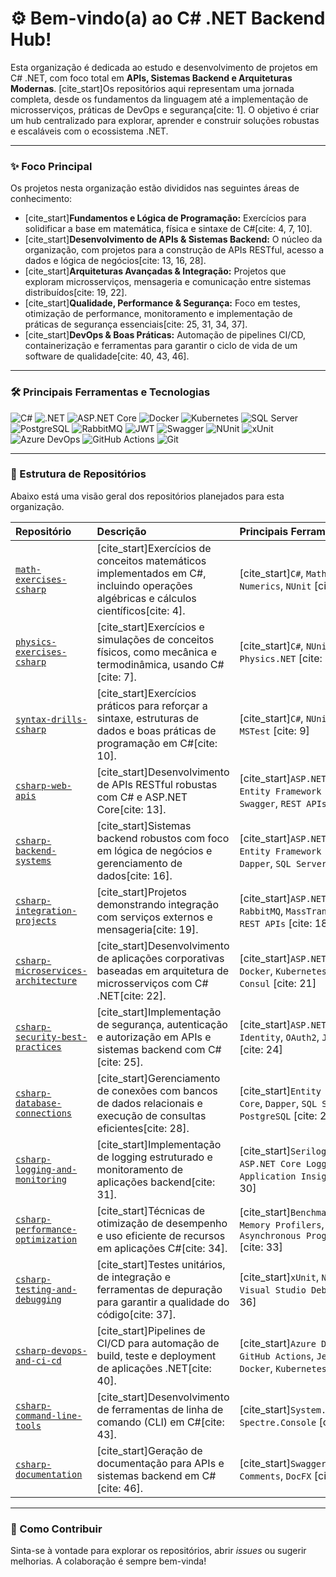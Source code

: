 # ⚙️ Bem-vindo(a) ao C# .NET Backend Hub!

Esta organização é dedicada ao estudo e desenvolvimento de projetos em C# .NET, com foco total em **APIs, Sistemas Backend e Arquiteturas Modernas**. [cite_start]Os repositórios aqui representam uma jornada completa, desde os fundamentos da linguagem até a implementação de microsserviços, práticas de DevOps e segurança[cite: 1]. O objetivo é criar um hub centralizado para explorar, aprender e construir soluções robustas e escaláveis com o ecossistema .NET.

---

### ✨ Foco Principal

Os projetos nesta organização estão divididos nas seguintes áreas de conhecimento:

* [cite_start]**Fundamentos e Lógica de Programação:** Exercícios para solidificar a base em matemática, física e sintaxe de C#[cite: 4, 7, 10].
* [cite_start]**Desenvolvimento de APIs & Sistemas Backend:** O núcleo da organização, com projetos para a construção de APIs RESTful, acesso a dados e lógica de negócios[cite: 13, 16, 28].
* [cite_start]**Arquiteturas Avançadas & Integração:** Projetos que exploram microsserviços, mensageria e comunicação entre sistemas distribuídos[cite: 19, 22].
* [cite_start]**Qualidade, Performance & Segurança:** Foco em testes, otimização de performance, monitoramento e implementação de práticas de segurança essenciais[cite: 25, 31, 34, 37].
* [cite_start]**DevOps & Boas Práticas:** Automação de pipelines CI/CD, containerização e ferramentas para garantir o ciclo de vida de um software de qualidade[cite: 40, 43, 46].

---

### 🛠️ Principais Ferramentas e Tecnologias

<p align="left">
  <img src="https://img.shields.io/badge/C%23-239120?style=for-the-badge&logo=c-sharp&logoColor=white" alt="C#"/>
  <img src="https://img.shields.io/badge/.NET-512BD4?style=for-the-badge&logo=dotnet&logoColor=white" alt=".NET"/>
  <img src="https://img.shields.io/badge/ASP.NET-512BD4?style=for-the-badge&logo=asp.net&logoColor=white" alt="ASP.NET Core"/>
  <img src="https://img.shields.io/badge/Docker-2496ED?style=for-the-badge&logo=docker&logoColor=white" alt="Docker"/>
  <img src="https://img.shields.io/badge/Kubernetes-326CE5?style=for-the-badge&logo=kubernetes&logoColor=white" alt="Kubernetes"/>
  <img src="https://img.shields.io/badge/SQL%20Server-CC2927?style=for-the-badge&logo=microsoft-sql-server&logoColor=white" alt="SQL Server"/>
  <img src="https://img.shields.io/badge/PostgreSQL-4169E1?style=for-the-badge&logo=postgresql&logoColor=white" alt="PostgreSQL"/>
  <img src="https://img.shields.io/badge/RabbitMQ-FF6600?style=for-the-badge&logo=rabbitmq&logoColor=white" alt="RabbitMQ"/>
  <img src="https://img.shields.io/badge/JWT-000000?style=for-the-badge&logo=jsonwebtokens&logoColor=white" alt="JWT"/>
  <img src="https://img.shields.io/badge/Swagger-85EA2D?style=for-the-badge&logo=swagger&logoColor=black" alt="Swagger"/>
  <img src="https://img.shields.io/badge/NUnit-2E8B57?style=for-the-badge&logo=nunit&logoColor=white" alt="NUnit"/>
  <img src="https://img.shields.io/badge/xUnit-00A2E8?style=for-the-badge&logo=xunit&logoColor=white" alt="xUnit"/>
  <img src="https://img.shields.io/badge/Azure%20DevOps-0078D7?style=for-the-badge&logo=azure-devops&logoColor=white" alt="Azure DevOps"/>
  <img src="https://img.shields.io/badge/GitHub%20Actions-2088FF?style=for-the-badge&logo=github-actions&logoColor=white" alt="GitHub Actions"/>
  <img src="https://img.shields.io/badge/Git-F05032?style=for-the-badge&logo=git&logoColor=white" alt="Git"/>
</p>

---

### 📁 Estrutura de Repositórios

Abaixo está uma visão geral dos repositórios planejados para esta organização.

| Repositório | Descrição | Principais Ferramentas |
| :--- | :--- | :--- |
| [ `math-exercises-csharp` ](https://www.google.com) | [cite_start]Exercícios de conceitos matemáticos implementados em C#, incluindo operações algébricas e cálculos científicos[cite: 4]. | [cite_start]`C#`, `Math.NET Numerics`, `NUnit` [cite: 3] |
| [ `physics-exercises-csharp` ](https://www.google.com) | [cite_start]Exercícios e simulações de conceitos físicos, como mecânica e termodinâmica, usando C#[cite: 7]. | [cite_start]`C#`, `NUnit`, `Physics.NET` [cite: 6] |
| [ `syntax-drills-csharp` ](https://www.google.com) | [cite_start]Exercícios práticos para reforçar a sintaxe, estruturas de dados e boas práticas de programação em C#[cite: 10]. | [cite_start]`C#`, `NUnit`, `xUnit`, `MSTest` [cite: 9] |
| [ `csharp-web-apis` ](https://www.google.com) | [cite_start]Desenvolvimento de APIs RESTful robustas com C# e ASP.NET Core[cite: 13]. | [cite_start]`ASP.NET Core`, `Entity Framework Core`, `Swagger`, `REST APIs` [cite: 12] |
| [ `csharp-backend-systems` ](https://www.google.com) | [cite_start]Sistemas backend robustos com foco em lógica de negócios e gerenciamento de dados[cite: 16]. | [cite_start]`ASP.NET Core`, `Entity Framework Core`, `Dapper`, `SQL Server` [cite: 15] |
| [ `csharp-integration-projects` ](https://www.google.com) | [cite_start]Projetos demonstrando integração com serviços externos e mensageria[cite: 19]. | [cite_start]`ASP.NET Core`, `RabbitMQ`, `MassTransit`, `gRPC`, `REST APIs` [cite: 18] |
| [ `csharp-microservices-architecture` ](https://www.google.com) | [cite_start]Desenvolvimento de aplicações corporativas baseadas em arquitetura de microsserviços com C# .NET[cite: 22]. | [cite_start]`ASP.NET Core`, `Docker`, `Kubernetes`, `Ocelot`, `Consul` [cite: 21] |
| [ `csharp-security-best-practices` ](https://www.google.com) | [cite_start]Implementação de segurança, autenticação e autorização em APIs e sistemas backend com C#[cite: 25]. | [cite_start]`ASP.NET Core Identity`, `OAuth2`, `JWT`, `Bcrypt` [cite: 24] |
| [ `csharp-database-connections` ](https://www.google.com) | [cite_start]Gerenciamento de conexões com bancos de dados relacionais e execução de consultas eficientes[cite: 28]. | [cite_start]`Entity Framework Core`, `Dapper`, `SQL Server`, `PostgreSQL` [cite: 27] |
| [ `csharp-logging-and-monitoring` ](https://www.google.com) | [cite_start]Implementação de logging estruturado e monitoramento de aplicações backend[cite: 31]. | [cite_start]`Serilog`, `NLog`, `ASP.NET Core Logging`, `Application Insights` [cite: 30] |
| [ `csharp-performance-optimization` ](https://www.google.com) | [cite_start]Técnicas de otimização de desempenho e uso eficiente de recursos em aplicações C#[cite: 34]. | [cite_start]`BenchmarkDotNet`, `Memory Profilers`, `Caching`, `Asynchronous Programming` [cite: 33] |
| [ `csharp-testing-and-debugging` ](https://www.google.com) | [cite_start]Testes unitários, de integração e ferramentas de depuração para garantir a qualidade do código[cite: 37]. | [cite_start]`xUnit`, `NUnit`, `Moq`, `Visual Studio Debugger` [cite: 36] |
| [ `csharp-devops-and-ci-cd` ](https://www.google.com) | [cite_start]Pipelines de CI/CD para automação de build, teste e deployment de aplicações .NET[cite: 40]. | [cite_start]`Azure DevOps`, `GitHub Actions`, `Jenkins`, `Docker`, `Kubernetes` [cite: 39] |
| [ `csharp-command-line-tools` ](https://www.google.com) | [cite_start]Desenvolvimento de ferramentas de linha de comando (CLI) em C#[cite: 43]. | [cite_start]`System.CommandLine`, `Spectre.Console` [cite: 42] |
| [ `csharp-documentation` ](https://www.google.com) | [cite_start]Geração de documentação para APIs e sistemas backend em C#[cite: 46]. | [cite_start]`Swagger`, `XML Comments`, `DocFX` [cite: 45] |

---

### 🤝 Como Contribuir

Sinta-se à vontade para explorar os repositórios, abrir *issues* ou sugerir melhorias. A colaboração é sempre bem-vinda!
